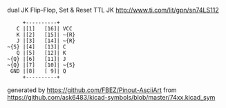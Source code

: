dual JK Flip-Flop, Set & Reset
TTL JK
http://www.ti.com/lit/gpn/sn74LS112


	     +----------+
	   C |[1]   [16]| VCC
	   K |[2]   [15]| ~{R}
	   J |[3]   [14]| ~{R}
	~{S} |[4]   [13]| C
	   Q |[5]   [12]| K
	~{Q} |[6]   [11]| J
	~{Q} |[7]   [10]| ~{S}
	 GND |[8]   [ 9]| Q
	     +----------+


generated by https://github.com/FBEZ/Pinout-AsciiArt from https://github.com/ask6483/kicad-symbols/blob/master/74xx.kicad_sym